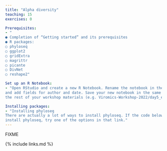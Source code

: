 ```yaml
---
title: "Alpha diversity"
teaching: 15
exercises: 0

Prerequisites:
- "
● Completion of “Getting started” and its prerequisites
● R packages:
○ phyloseq
○ ggplot2
○ gridExtra
○ magrittr
○ picante
○ DivNet
○ reshape2"

Set up an R Notebook:
- "Open RStudio and create a new R Notebook. Rename the notebook in the “title” field
and add fields for author and date. Save your new notebook in the same directory as
the rest of your workshop materials (e.g. Viromics-Workshop-2022/day5_ecology/)."

Installing packages:
- "Installing phyloseq
There are actually a lot of ways to install phyloseq. If the code below doesn’t work to
install phyloseq, try one of the options in that link."
---
```

FIXME

{% include links.md %}
